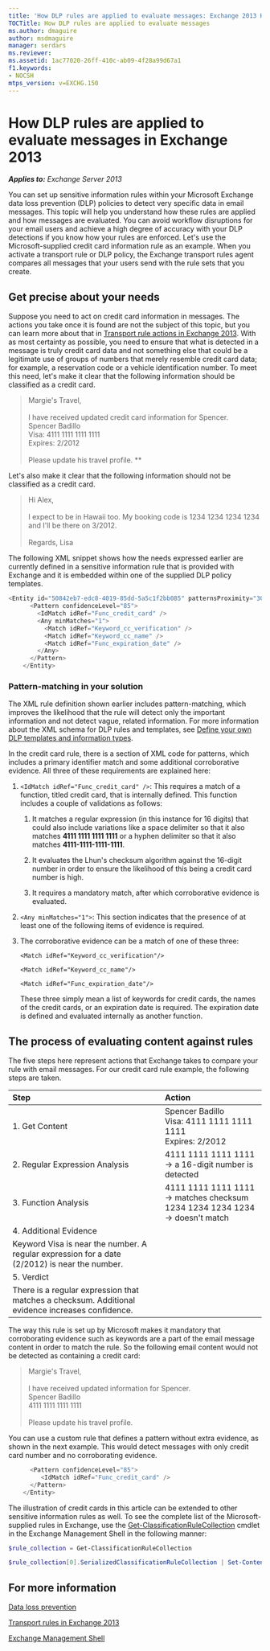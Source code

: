 ```yaml
---
title: 'How DLP rules are applied to evaluate messages: Exchange 2013 Help'
TOCTitle: How DLP rules are applied to evaluate messages
ms.author: dmaguire
author: msdmaguire
manager: serdars
ms.reviewer:
ms.assetid: 1ac77020-26ff-410c-ab09-4f28a99d67a1
f1.keywords:
- NOCSH
mtps_version: v=EXCHG.150
---
```


# How DLP rules are applied to evaluate messages in Exchange 2013

_**Applies to:** Exchange Server 2013_

You can set up sensitive information rules within your Microsoft Exchange data loss prevention (DLP) policies to detect very specific data in email messages. This topic will help you understand how these rules are applied and how messages are evaluated. You can avoid workflow disruptions for your email users and achieve a high degree of accuracy with your DLP detections if you know how your rules are enforced. Let's use the Microsoft-supplied credit card information rule as an example. When you activate a transport rule or DLP policy, the Exchange transport rules agent compares all messages that your users send with the rule sets that you create.

## Get precise about your needs

Suppose you need to act on credit card information in messages. The actions you take once it is found are not the subject of this topic, but you can learn more about that in [Transport rule actions in Exchange 2013](mail-flow-rule-actions-in-exchange-2013-exchange-2013-help.md). With as most certainty as possible, you need to ensure that what is detected in a message is truly credit card data and not something else that could be a legitimate use of groups of numbers that merely resemble credit card data; for example, a reservation code or a vehicle identification number. To meet this need, let's make it clear that the following information should be classified as a credit card.

> Margie's Travel, <br/><br/> I have received updated credit card information for Spencer. <br/> Spencer Badillo <br/> Visa: 4111 1111 1111 1111 <br/> Expires: 2/2012 <br/><br/> Please update his travel profile. **

Let's also make it clear that the following information should not be classified as a credit card.

> Hi Alex, <br/><br/> I expect to be in Hawaii too. My booking code is 1234 1234 1234 1234 and I'll be there on 3/2012. <br/><br/> Regards, Lisa

The following XML snippet shows how the needs expressed earlier are currently defined in a sensitive information rule that is provided with Exchange and it is embedded within one of the supplied DLP policy templates.

```powershell
<Entity id="50842eb7-edc8-4019-85dd-5a5c1f2bb085" patternsProximity="300" recommendedConfidence="85">
      <Pattern confidenceLevel="85">
        <IdMatch idRef="Func_credit_card" />
        <Any minMatches="1">
          <Match idRef="Keyword_cc_verification" />
          <Match idRef="Keyword_cc_name" />
          <Match idRef="Func_expiration_date" />
        </Any>
      </Pattern>
    </Entity>
```

### Pattern-matching in your solution

The XML rule definition shown earlier includes pattern-matching, which improves the likelihood that the rule will detect only the important information and not detect vague, related information. For more information about the XML schema for DLP rules and templates, see [Define your own DLP templates and information types](define-your-own-dlp-templates-and-information-types-exchange-2013-help.md).

In the credit card rule, there is a section of XML code for patterns, which includes a primary identifier match and some additional corroborative evidence. All three of these requirements are explained here:

1. `<IdMatch idRef="Func_credit_card" />`: This requires a match of a function, titled credit card, that is internally defined. This function includes a couple of validations as follows:

   1. It matches a regular expression (in this instance for 16 digits) that could also include variations like a space delimiter so that it also matches **4111 1111 1111 1111** or a hyphen delimiter so that it also matches **4111-1111-1111-1111**.

   2. It evaluates the Lhun's checksum algorithm against the 16-digit number in order to ensure the likelihood of this being a credit card number is high.

   3. It requires a mandatory match, after which corroborative evidence is evaluated.

2. `<Any minMatches="1">`: This section indicates that the presence of at least one of the following items of evidence is required.

3. The corroborative evidence can be a match of one of these three:

   `<Match idRef="Keyword_cc_verification"/>`

   `<Match idRef="Keyword_cc_name"/>`

   `<Match idRef="Func_expiration_date"/>`

    These three simply mean a list of keywords for credit cards, the names of the credit cards, or an expiration date is required. The expiration date is defined and evaluated internally as another function.

## The process of evaluating content against rules

The five steps here represent actions that Exchange takes to compare your rule with email messages. For our credit card rule example, the following steps are taken.

|**Step**|**Action**|
|:-----|:-----|
|1. Get Content|Spencer Badillo  <br/> Visa: 4111 1111 1111 1111  <br/> Expires: 2/2012|
|2. Regular Expression Analysis|4111 1111 1111 1111 -\> a 16-digit number is detected|
|3. Function Analysis| 4111 1111 1111 1111 -\> matches checksum  <br/>  1234 1234 1234 1234 -\> doesn't match|
|4. Additional Evidence|
Keyword Visa is near the number. A regular expression for a date (2/2012) is near the number.|
|5. Verdict|
There is a regular expression that matches a checksum. Additional evidence increases confidence.|

The way this rule is set up by Microsoft makes it mandatory that corroborating evidence such as keywords are a part of the email message content in order to match the rule. So the following email content would not be detected as containing a credit card:

> Margie's Travel, <br/><br/> I have received updated information for Spencer. <br/> Spencer Badillo <br/> 4111 1111 1111 1111 <br/><br/> Please update his travel profile.

You can use a custom rule that defines a pattern without extra evidence, as shown in the next example. This would detect messages with only credit card number and no corroborating evidence.

```powershell
      <Pattern confidenceLevel="85">
         <IdMatch idRef="Func_credit_card" />
      </Pattern>
    </Entity>
```

The illustration of credit cards in this article can be extended to other sensitive information rules as well. To see the complete list of the Microsoft-supplied rules in Exchange, use the [Get-ClassificationRuleCollection](https://docs.microsoft.com/powershell/module/exchange/get-classificationrulecollection) cmdlet in the Exchange Management Shell in the following manner:

```powershell
$rule_collection = Get-ClassificationRuleCollection
```

```powershell
$rule_collection[0].SerializedClassificationRuleCollection | Set-Content oob_classifications.xml -Encoding byte
```

## For more information

[Data loss prevention](data-loss-prevention-exchange-2013-help.md)

[Transport rules in Exchange 2013](mail-flow-rules-transport-rules-in-exchange-2013-exchange-2013-help.md)

[Exchange Management Shell](https://docs.microsoft.com/powershell/exchange/exchange-management-shell)
